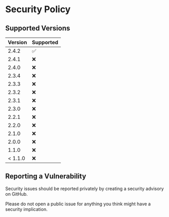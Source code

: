 <!--
  SPDX-FileCopyrightText: © 2019 Team CharLS
  SPDX-License-Identifier: BSD-3-Clause
-->

# Security Policy

## Supported Versions

| Version | Supported          |
| ------- | ------------------ |
| 2.4.2   | :white_check_mark: |
| 2.4.1   | :x:                |
| 2.4.0   | :x:                |
| 2.3.4   | :x:                |
| 2.3.3   | :x:                |
| 2.3.2   | :x:                |
| 2.3.1   | :x:                |
| 2.3.0   | :x:                |
| 2.2.1   | :x:                |
| 2.2.0   | :x:                |
| 2.1.0   | :x:                |
| 2.0.0   | :x:                |
| 1.1.0   | :x:                |
| < 1.1.0 | :x:                |

## Reporting a Vulnerability

Security issues should be reported privately by creating a security advisory on GitHub.

Please do not open a public issue for anything you think might have a security implication.
